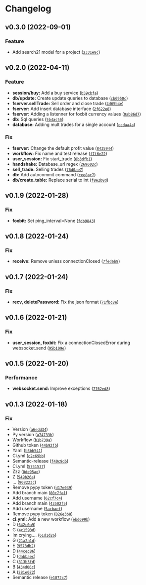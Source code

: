 # Changelog

<!--next-version-placeholder-->

## v0.3.0 (2022-09-01)
### Feature
* Add search21 model for a project ([`2331e8c`](https://github.com/kinhosz/Saturn/commit/2331e8cb5f8a50a648249ea3fe96a208c2d6908d))

## v0.2.0 (2022-04-11)
### Feature
* **session/buy:** Add a buy service ([`b59cbfa`](https://github.com/kinhosz/Saturn/commit/b59cbfa732cb4bbd634e27576852e332ac9a904a))
* **db/update:** Create update queries to database ([`cb6950c`](https://github.com/kinhosz/Saturn/commit/cb6950ca87b48f9c1808f1d23890d14e399f7c90))
* **fserver.sellTrade:** Sell order and close trade ([`4d65b4e`](https://github.com/kinhosz/Saturn/commit/4d65b4ef2f0237198775abe146e5a02ddae37590))
* **fserver:** Add insert database interface ([`2f622e8`](https://github.com/kinhosz/Saturn/commit/2f622e817275e0ab45adc3841218fadbc33fa2d8))
* **fserver:** Adding a listenner for foxbit currency values ([`0ab86d7`](https://github.com/kinhosz/Saturn/commit/0ab86d76577981baf24f55e59f3b53cc5430d7a7))
* **db:** Sql queries ([`5b4ac56`](https://github.com/kinhosz/Saturn/commit/5b4ac56373d902b675f3515bc45aaafbf4166781))
* **database:** Adding mult trades for a single account ([`ccdaa4a`](https://github.com/kinhosz/Saturn/commit/ccdaa4ada7dffd6cb03d46aa8f20e86be0f077fa))

### Fix
* **fserver:** Change the default profit value ([`8435944`](https://github.com/kinhosz/Saturn/commit/843594461b0cde7ca5647fcbb6d8e607e3cb0276))
* **workflow:** Fix name and test release ([`f7f6e22`](https://github.com/kinhosz/Saturn/commit/f7f6e22c474eaa6eeed88771996cbe480baf6d48))
* **user_session:** Fix start_trade ([`8b3dfb1`](https://github.com/kinhosz/Saturn/commit/8b3dfb1384df57847bd3cde10483475fd2185695))
* **handshake:** Database_url regex ([`269602c`](https://github.com/kinhosz/Saturn/commit/269602c866d338378958df05359afa67a17f50da))
* **sell_trade:** Selling trades ([`76d0ae7`](https://github.com/kinhosz/Saturn/commit/76d0ae7350337d2d9e592f88c09d92a4ca07985c))
* **db:** Add autocommit command ([`cee8ac7`](https://github.com/kinhosz/Saturn/commit/cee8ac7a299470ef3ff6b820aceb60226e438468))
* **db/create_table:** Replace serial to int ([`f8e2b8d`](https://github.com/kinhosz/Saturn/commit/f8e2b8d4f24fd29e80b740a1c7d6dde8b13e67e6))

## v0.1.9 (2022-01-28)
### Fix
* **foxbit:** Set ping_interval=None ([`fdb9843`](https://github.com/kinhosz/Saturn/commit/fdb98437cf3ad946a4fd676c0e7804baa7dcc368))

## v0.1.8 (2022-01-24)
### Fix
* **receive:** Remove unless connectionClosed ([`7fed6b8`](https://github.com/kinhosz/Saturn/commit/7fed6b8a7de6cb161f415b53ae032d099a3cc4db))

## v0.1.7 (2022-01-24)
### Fix
* **recv, deletePassword:** Fix the json format ([`71fbc8e`](https://github.com/kinhosz/Saturn/commit/71fbc8e4acf8d302d36f2d44bff0644b1e74e21b))

## v0.1.6 (2022-01-21)
### Fix
* **user_session, foxbit:** Fix a connectionClosedError during websocket.send ([`95b109e`](https://github.com/kinhosz/Saturn/commit/95b109e5b27aced8c8398ec9787643abf89b2c28))

## v0.1.5 (2022-01-20)
### Performance
* **websocket.send:** Improve exceptions ([`7762ed8`](https://github.com/kinhosz/Saturn/commit/7762ed8d6ed7cbdf754a158c05fcff50e9fe8466))

## v0.1.3 (2022-01-18)
### Fix
* Version ([`a6edd34`](https://github.com/kinhosz/Saturn/commit/a6edd34d241e0e228af2e054a6813f012645ef33))
* Py version ([`a74733b`](https://github.com/kinhosz/Saturn/commit/a74733b92e963a078d9dd3505b2f57f844b3ec4d))
* Workflow ([`b1b739a`](https://github.com/kinhosz/Saturn/commit/b1b739aa8cd71ddd2e93173c565e6e2324eaa13e))
* Github token ([`44b92f5`](https://github.com/kinhosz/Saturn/commit/44b92f5dae64b6490faa1a3ea9f210e85a2bb477))
* Yaml ([`b3bb541`](https://github.com/kinhosz/Saturn/commit/b3bb54156d4988257b2975c214e644e81d3d94b6))
* Ci.yml ([`c2c69bb`](https://github.com/kinhosz/Saturn/commit/c2c69bb5b434341e30b169013fd3e3edd3623ee1))
* Semantic-release ([`f40c9d6`](https://github.com/kinhosz/Saturn/commit/f40c9d64b1c9747db0fae9f0aa604edc29b43b4f))
* Ci.yml ([`5741537`](https://github.com/kinhosz/Saturn/commit/5741537d019466739043174d45137d5b12c9366f))
* Zzz ([`0de95ae`](https://github.com/kinhosz/Saturn/commit/0de95ae1e439545081a6fac41e1895c92d0a5196))
* Z ([`549b26a`](https://github.com/kinhosz/Saturn/commit/549b26a1d2106534222b8dc5add112f3efc3b668))
* ... ([`908223c`](https://github.com/kinhosz/Saturn/commit/908223c47643c6f68e1b526295d5868cf9ea8a00))
* Remove pypy token ([`d17e039`](https://github.com/kinhosz/Saturn/commit/d17e039f8715d4d72ca71cb99dea36e032b12ee5))
* Add branch main ([`80c7fa1`](https://github.com/kinhosz/Saturn/commit/80c7fa1ceeb632dcc7914e7b7f1767fd315cd539))
* Add username ([`62cf7c4`](https://github.com/kinhosz/Saturn/commit/62cf7c4d42d126daced769a26f31128e4bcd7446))
* Add branch main ([`43502f5`](https://github.com/kinhosz/Saturn/commit/43502f593d7d1b30d99a796b435b7b4b95ccbf32))
* Add username ([`5acbaef`](https://github.com/kinhosz/Saturn/commit/5acbaef2a384b3f38baf03608bde8688f586f27c))
* Remove pypy token ([`026e3b8`](https://github.com/kinhosz/Saturn/commit/026e3b8f3bc4a5af10b0bf4a254b3621d467ddee))
* **ci.yml:** Add a new workflow ([`ebd699b`](https://github.com/kinhosz/Saturn/commit/ebd699b85702d2e63909d290fd8b961604434880))
* D ([`642c0a9`](https://github.com/kinhosz/Saturn/commit/642c0a93a42305457bee7d6d956956395b1995f2))
* G ([`4c1593d`](https://github.com/kinhosz/Saturn/commit/4c1593d256ce6b2bbe83a4bdaa90ee55b6cab13f))
* Im crying.... ([`61d1d26`](https://github.com/kinhosz/Saturn/commit/61d1d265e6f28da0e4d7cb7c0510b2ecf599b52d))
* G ([`21a2a1d`](https://github.com/kinhosz/Saturn/commit/21a2a1d37c66a97a76a33fb78e632b230e89bd69))
* E ([`9573db2`](https://github.com/kinhosz/Saturn/commit/9573db2de4748ff73eb630cc392f89306ef26251))
* D ([`44cec86`](https://github.com/kinhosz/Saturn/commit/44cec860e163e3e7b4a8d547ac87c86f673f4357))
* D ([`dabbaec`](https://github.com/kinhosz/Saturn/commit/dabbaece43a9eedae3b808d6991b3831bc0d0383))
* C ([`813b3fd`](https://github.com/kinhosz/Saturn/commit/813b3fd860785b99f02823014e14ed7f234525c1))
* B ([`434d06c`](https://github.com/kinhosz/Saturn/commit/434d06ca69a36823bceb0748cfb276f1c0a2cbfd))
* A ([`281e072`](https://github.com/kinhosz/Saturn/commit/281e072cea835a00fd83f5711acad616ce68ed64))
* Semantic release ([`e1872c7`](https://github.com/kinhosz/Saturn/commit/e1872c7501c30400d93be73fb91c13996359d18a))
